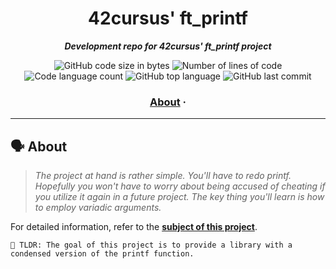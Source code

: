 <h1 align="center">
	42cursus' ft_printf
</h1>

<p align="center">
	<b><i>Development repo for 42cursus' ft_printf project</i></b><br>
</p>

<p align="center">
	<img alt="GitHub code size in bytes" src="https://img.shields.io/github/languages/code-size/tugberkcil/ft_printf?color=blueviolet" />
	<img alt="Number of lines of code" src="https://img.shields.io/tokei/lines/github/tugberkcil/ft_printf?color=blueviolet" />
	<img alt="Code language count" src="https://img.shields.io/github/languages/count/tugberkcil/ft_printf?color=blue" />
	<img alt="GitHub top language" src="https://img.shields.io/github/languages/top/tugberkcil/ft_priintf?color=blue" />
	<img alt="GitHub last commit" src="https://img.shields.io/github/last-commit/tugberkcil/ft_printf?color=brightgreen" />
</p>

<h3 align="center">
	<a href="#%EF%B8%8F-about">About</a>
	<span> · </span>
	
</h3>

---

## 🗣️ About

> _The project at hand is rather simple. You'll have to redo printf. Hopefully you won't have to worry about being 
accused of cheating if you utilize it again in a future project. The key thing you'll learn is how to employ variadic arguments._

For detailed information, refer to the [**subject of this project**](https://github.com/appinha/42cursus/tree/master/_PDFs).

	🚀 TLDR: The goal of this project is to provide a library with a condensed version of the printf function.
